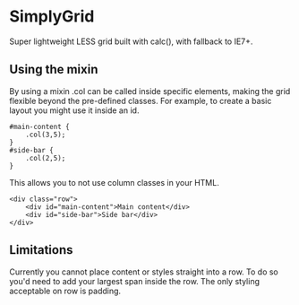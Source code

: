# SimplyGrid
Super lightweight LESS grid built with calc(), with fallback to IE7+.

## Using the mixin

By using a mixin .col can be called inside specific elements, making the grid flexible beyond the pre-defined classes. For example, to create a basic layout you might use it inside an id.

	#main-content {
		.col(3,5);
	}
	#side-bar {
		.col(2,5);
	}

This allows you to not use column classes in your HTML.

	<div class="row">
		<div id="main-content">Main content</div>
		<div id="side-bar">Side bar</div>
	</div>

## Limitations

Currently you cannot place content or styles straight into a row. To do so you'd need to add your largest span inside the row. The only styling acceptable on row is padding.
